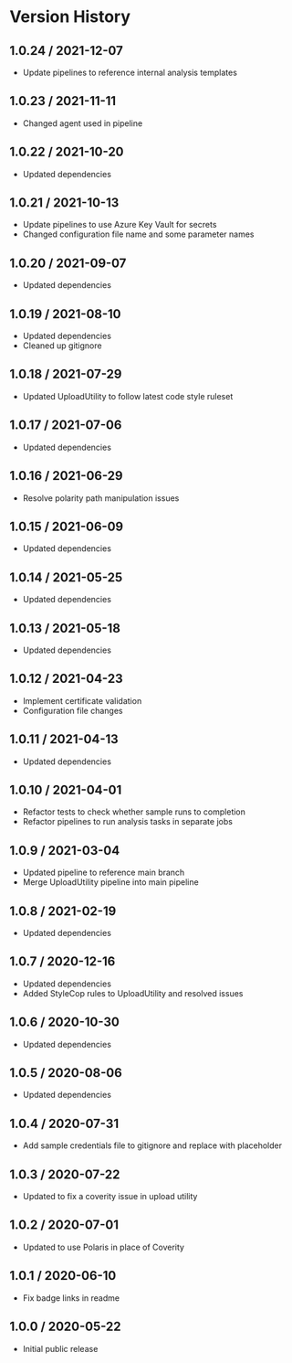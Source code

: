 # Version History

## 1.0.24 / 2021-12-07

- Update pipelines to reference internal analysis templates

## 1.0.23 / 2021-11-11

- Changed agent used in pipeline

## 1.0.22 / 2021-10-20

- Updated dependencies

## 1.0.21 / 2021-10-13

- Update pipelines to use Azure Key Vault for secrets
- Changed configuration file name and some parameter names

## 1.0.20 / 2021-09-07

- Updated dependencies

## 1.0.19 / 2021-08-10

- Updated dependencies
- Cleaned up gitignore

## 1.0.18 / 2021-07-29

- Updated UploadUtility to follow latest code style ruleset

## 1.0.17 / 2021-07-06

- Updated dependencies

## 1.0.16 / 2021-06-29

- Resolve polarity path manipulation issues

## 1.0.15 / 2021-06-09

- Updated dependencies

## 1.0.14 / 2021-05-25

- Updated dependencies

## 1.0.13 / 2021-05-18

- Updated dependencies

## 1.0.12 / 2021-04-23

- Implement certificate validation
- Configuration file changes

## 1.0.11 / 2021-04-13

- Updated dependencies

## 1.0.10 / 2021-04-01

- Refactor tests to check whether sample runs to completion
- Refactor pipelines to run analysis tasks in separate jobs

## 1.0.9 / 2021-03-04

- Updated pipeline to reference main branch
- Merge UploadUtility pipeline into main pipeline

## 1.0.8 / 2021-02-19

- Updated dependencies

## 1.0.7 / 2020-12-16

- Updated dependencies
- Added StyleCop rules to UploadUtility and resolved issues

## 1.0.6 / 2020-10-30

- Updated dependencies

## 1.0.5 / 2020-08-06

- Updated dependencies

## 1.0.4 / 2020-07-31

- Add sample credentials file to gitignore and replace with placeholder

## 1.0.3 / 2020-07-22

- Updated to fix a coverity issue in upload utility

## 1.0.2 / 2020-07-01

- Updated to use Polaris in place of Coverity

## 1.0.1 / 2020-06-10

- Fix badge links in readme

## 1.0.0 / 2020-05-22

- Initial public release
